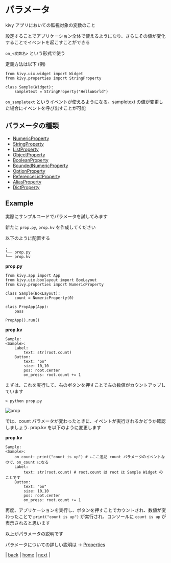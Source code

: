 # パラメータ

kivy アプリにおいての監視対象の変数のこと

設定することでアプリケーション全体で使えるようになり、さらにその値が変化することでイベントを起こすことができる

```on_<変数名>``` という形式で使う

定義方法は以下 (例)
```
from kivy.uix.widget import Widget
from kivy.properties import StringProperty

class Sample(Widget):
    sampletext = StringProperty("HelloWorld")
```
```on_sampletext``` というイベントが使えるようになる。sampletext の値が変更した場合にイベントを呼び出すことが可能

## パラメータの種類
* [NumericProperty](https://kivy.org/doc/stable/api-kivy.properties.html#kivy.properties.NumericProperty)
* [StringProperty](https://kivy.org/doc/stable/api-kivy.properties.html#kivy.properties.StringProperty)
* [ListProperty](https://kivy.org/doc/stable/api-kivy.properties.html#kivy.properties.ListProperty)
* [ObjectProperty](https://kivy.org/doc/stable/api-kivy.properties.html#kivy.properties.ObjectProperty)
* [BooleanProperty](https://kivy.org/doc/stable/api-kivy.properties.html#kivy.properties.BooleanProperty)
* [BoundedNumericProperty](https://kivy.org/doc/stable/api-kivy.properties.html#kivy.properties.BoundedNumericProperty)
* [OptionProperty](https://kivy.org/doc/stable/api-kivy.properties.html#kivy.properties.OptionProperty)
* [ReferenceListProperty](https://kivy.org/doc/stable/api-kivy.properties.html#kivy.properties.ReferenceListProperty)
* [AliasProperty](https://kivy.org/doc/stable/api-kivy.properties.html#kivy.properties.AliasProperty)
* [DictProperty](https://kivy.org/doc/stable/api-kivy.properties.html#kivy.properties.DictProperty)

## Example
実際にサンプルコードでパラメータを試してみます

新たに ```prop.py```, ```prop.kv``` を作成してください

以下のように配置する
```
.
└── prop.py
└── prop.kv
```

**prop.py**
```
from kivy.app import App
from kivy.uix.boxlayout import BoxLayout
from kivy.properties import NumericProperty

class Sample(BoxLayout):
    count = NumericProperty(0)

class PropApp(App):
    pass

PropApp().run()
```

**prop.kv**
```
Sample:
<Sample>:     
    Label:
        text: str(root.count)
    Button:
        text: "on"
        size: 10,10
        pos: root.center
        on_press: root.count += 1
```

まずは、これを実行して、右のボタンを押すことで左の数値がカウントアップしています
```
> python prop.py
```

![prop](/documents/00_image/prop.png)

では、count パラメータが変わったときに、イベントが実行されるかどうか確認しましょう.
prop.kv を以下のように変更します

**prop.kv**
```
Sample:
<Sample>:
    on_count: print("count is up") # ←ここ追記 count パラメータのイベントなので、on_count になる
    Label:
        text: str(root.count) # root.count は root は Sample Widget のことです
    Button:
        text: "on"
        size: 10,10
        pos: root.center
        on_press: root.count += 1
```

再度、アプリケーションを実行し、ボタンを押すことでカウントされ、数値が変わったことで ```print("count is up")``` が実行され、コンソールに ```count is up``` が表示されると思います

以上がパラメータの説明です

パラメータについての詳しい説明は → [Properties](https://kivy.org/doc/stable/api-kivy.properties.html)

|
[back](/documents/05_aboutkvlanguage)
|
[home](https://github.com/shingenpy/kivy_workshop)
|
[next](/documents/07_settings)
|